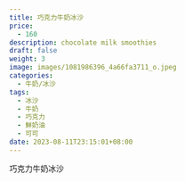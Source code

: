 ```yaml
---
title: 巧克力牛奶冰沙
price:
  - 160
description: chocolate milk smoothies
draft: false
weight: 3
image: images/1081986396_4a66fa3711_o.jpeg
categories:
  - 牛奶/冰沙
tags:
  - 冰沙
  - 牛奶
  - 巧克力
  - 鮮奶油
  - 可可
date: 2023-08-11T23:15:01+08:00
---
```


 巧克力牛奶冰沙
